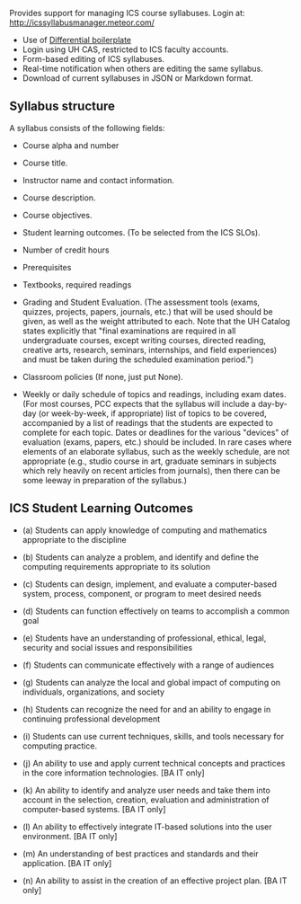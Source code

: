 Provides support for managing ICS course syllabuses. Login at: http://icssyllabusmanager.meteor.com/



* Use of [Differential boilerplate](boilerplate.md)
* Login using UH CAS, restricted to ICS faculty accounts.
* Form-based editing of ICS syllabuses.
* Real-time notification when others are editing the same syllabus.
* Download of current syllabuses in JSON or Markdown format.

## Syllabus structure

A syllabus consists of the following fields:

  * Course alpha and number

  * Course title.

  * Instructor name and contact information.

  * Course description.

  * Course objectives.

  * Student learning outcomes. (To be selected from the ICS SLOs).

  * Number of credit hours

  * Prerequisites

  * Textbooks, required readings

  * Grading and Student Evaluation. (The assessment tools (exams, quizzes, projects, papers, journals, etc.) that will be used should be given, as well as the weight attributed to each. Note that the UH Catalog states explicitly that "final examinations are required in all undergraduate courses, except writing courses, directed reading, creative arts, research, seminars, internships, and field experiences) and must be taken during the scheduled examination period.")

  * Classroom policies (If none, just put None).

  * Weekly or daily schedule of topics and readings, including exam dates. (For most courses, PCC expects that the syllabus will include a day-by-day (or week-by-week, if appropriate) list of topics to be covered, accompanied by a list of readings that the students are expected to complete for each topic. Dates or deadlines for the various "devices" of evaluation (exams, papers, etc.) should be included. In rare cases where elements of an elaborate syllabus, such as the weekly schedule, are not appropriate (e.g., studio course in art, graduate seminars in subjects which rely heavily on recent articles from journals), then there can be some leeway in preparation of the syllabus.)

## ICS Student Learning Outcomes

  * (a) Students can apply knowledge of computing and mathematics appropriate to the discipline

  * (b) Students can analyze a problem, and identify and define the computing requirements appropriate to its solution

  * (c) Students can design, implement, and evaluate a computer-based system, process, component, or program to meet desired needs

  * (d) Students can function effectively on teams to accomplish a common goal

  * (e) Students have an understanding of professional, ethical, legal, security and social issues and responsibilities

  * (f) Students can communicate effectively with a range of audiences

  * (g) Students can analyze the local and global impact of computing on individuals, organizations, and society

  * (h) Students can recognize the need for and an ability to engage in continuing professional development

  * (i) Students can use current techniques, skills, and tools necessary for computing practice.

  * (j) An ability to use and apply current technical concepts and practices in the core information technologies. [BA IT only]

  * (k) An ability to identify and analyze user needs and take them into account in the selection, creation, evaluation and administration of computer-based systems. [BA IT only]

  * (l) An ability to effectively integrate IT-based solutions into the user environment. [BA IT only]

  * (m) An understanding of best practices and standards and their application. [BA IT only]

  * (n) An ability to assist in the creation of an effective project plan. [BA IT only]


